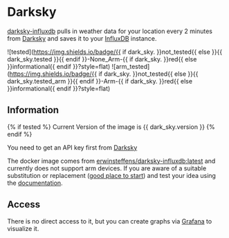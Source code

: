 # Darksky

[darksky-influxdb](https://github.com/ErwinSteffens/darksky-influxdb) pulls in weather data for your location every 2 minutes from [Darksky](http://darksky.net/) and saves it to your [InfluxDB](software/influxdb) instance.

![tested](https://img.shields.io/badge/{{ if dark_sky. }}not_tested{{ else }}{{ dark_sky.tested }}{{ endif }}-None_Arm-{{ if dark_sky. }}red{{ else }}informational{{ endif }}?style=flat)
![arm_tested](https://img.shields.io/badge/{{ if dark_sky. }}not_tested{{ else }}{{ dark_sky.tested_arm }}{{ endif }}-Arm-{{ if dark_sky. }}red{{ else }}informational{{ endif }}?style=flat)

## Information

{% if tested %}
Current Version of the image is {{ dark_sky.version }}
{% endif %}

You need to get an API key first from [Darksky](http://darksky.net/dev/)

The docker image comes from [erwinsteffens/darksky-influxdb:latest](https://hub.docker.com/r/erwinsteffens/darksky-influxdb)
and currently does not support arm devices.
If you are aware of a suitable substitution or replacement ([good place to start](https://hub.docker.com/search?q=darksky&type=image&architecture=arm%2Carm64)) and test your idea using the [documentation](dev/Adding-Services.md).

## Access

There is no direct access to it, but you can create graphs via [Grafana](software/grafana) to visualize it.

